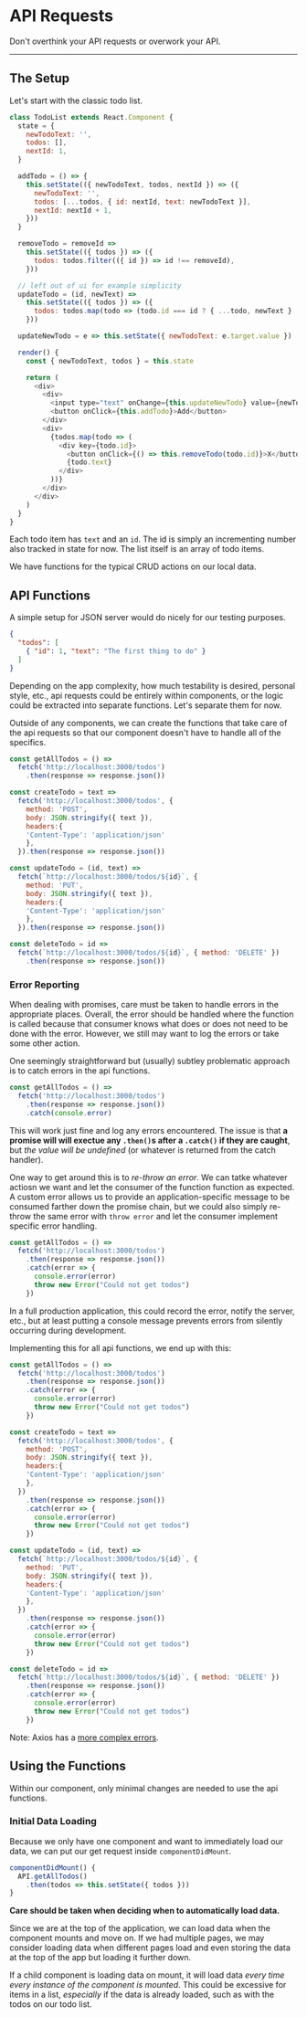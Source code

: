 # API Requests

Don't overthink your API requests or overwork your API.

---

## The Setup

Let's start with the classic todo list.

```javascript
class TodoList extends React.Component {
  state = {
    newTodoText: '',
    todos: [],
    nextId: 1,
  }

  addTodo = () => {
    this.setState(({ newTodoText, todos, nextId }) => ({
      newTodoText: '',
      todos: [...todos, { id: nextId, text: newTodoText }],
      nextId: nextId + 1,
    }))
  }

  removeTodo = removeId =>
    this.setState(({ todos }) => ({
      todos: todos.filter(({ id }) => id !== removeId),
    }))

  // left out of ui for example simplicity
  updateTodo = (id, newText) =>
    this.setState(({ todos }) => ({
      todos: todos.map(todo => (todo.id === id ? { ...todo, newText } : todo)),
    }))

  updateNewTodo = e => this.setState({ newTodoText: e.target.value })

  render() {
    const { newTodoText, todos } = this.state

    return (
      <div>
        <div>
          <input type="text" onChange={this.updateNewTodo} value={newTodoText} />
          <button onClick={this.addTodo}>Add</button>
        </div>
        <div>
          {todos.map(todo => (
            <div key={todo.id}>
              <button onClick={() => this.removeTodo(todo.id)}>X</button>
              {todo.text}
            </div>
          ))}
        </div>
      </div>
    )
  }
}
```

Each todo item has `text` and an `id`. The id is simply an incrementing number also tracked in state for now. The list itself is an array of todo items.

We have functions for the typical CRUD actions on our local data.

## API Functions

A simple setup for JSON server would do nicely for our testing purposes.

```json
{
  "todos": [
    { "id": 1, "text": "The first thing to do" }
  ]
}
```

Depending on the app complexity, how much testability is desired, personal style, etc., api requests could be entirely within components, or the logic could be extracted into separate functions. Let's separate them for now.

Outside of any components, we can create the functions that take care of the api requests so that our component doesn't have to handle all of the specifics.

```javascript
const getAllTodos = () =>
  fetch('http://localhost:3000/todos')
    .then(response => response.json())

const createTodo = text =>
  fetch('http://localhost:3000/todos', {
    method: 'POST',
    body: JSON.stringify({ text }),
    headers:{
    'Content-Type': 'application/json'
    },
  }).then(response => response.json())

const updateTodo = (id, text) =>
  fetch(`http://localhost:3000/todos/${id}`, {
    method: 'PUT',
    body: JSON.stringify({ text }),
    headers:{
    'Content-Type': 'application/json'
    },
  }).then(response => response.json())

const deleteTodo = id =>
  fetch(`http://localhost:3000/todos/${id}`, { method: 'DELETE' })
    .then(response => response.json())
```

### Error Reporting

When dealing with promises, care must be taken to handle errors in the appropriate places. Overall, the error should be handled where the function is called because that consumer knows what does or does not need to be done with the error. However, we still may want to log the errors or take some other action.

One seemingly straightforward but (usually) subtley problematic approach is to catch errors in the api functions.

```javascript
const getAllTodos = () =>
  fetch('http://localhost:3000/todos')
    .then(response => response.json())
    .catch(console.error)
```

This will work just fine and log any errors encountered. The issue is that **a promise will will exectue any `.then()`s after a `.catch()` if they are caught**, but _the value will be undefined_ (or whatever is returned from the catch handler).

One way to get around this is to _re-throw an error_. We can tatke whatever actiosn we want and let the consumer of the function function as expected. A custom error allows us to provide an application-specific message to be consumed farther down the promise chain, but we could also simply re-throw the same error with `throw error` and let the consumer implement specific error handling.

```javascript
const getAllTodos = () =>
  fetch('http://localhost:3000/todos')
    .then(response => response.json())
    .catch(error => {
      console.error(error)
      throw new Error("Could not get todos")
    })
```

In a full production application, this could record the error, notify the server, etc., but at least putting a console message prevents errors from silently occurring during development.

Implementing this for all api functions, we end up with this:

```javascript
const getAllTodos = () =>
  fetch('http://localhost:3000/todos')
    .then(response => response.json())
    .catch(error => {
      console.error(error)
      throw new Error("Could not get todos")
    })

const createTodo = text =>
  fetch('http://localhost:3000/todos', {
    method: 'POST',
    body: JSON.stringify({ text }),
    headers:{
    'Content-Type': 'application/json'
    },
  })
    .then(response => response.json())
    .catch(error => {
      console.error(error)
      throw new Error("Could not get todos")
    })

const updateTodo = (id, text) =>
  fetch(`http://localhost:3000/todos/${id}`, {
    method: 'PUT',
    body: JSON.stringify({ text }),
    headers:{
    'Content-Type': 'application/json'
    },
  })
    .then(response => response.json())
    .catch(error => {
      console.error(error)
      throw new Error("Could not get todos")
    })

const deleteTodo = id =>
  fetch(`http://localhost:3000/todos/${id}`, { method: 'DELETE' })
    .then(response => response.json())
    .catch(error => {
      console.error(error)
      throw new Error("Could not get todos")
    })
```

Note: Axios has a [more complex errors](https://github.com/axios/axios#handling-errors).

## Using the Functions

Within our component, only minimal changes are needed to use the api functions.

### Initial Data Loading

Because we only have one component and want to immediately load our data, we can put our get request inside `componentDidMount`.

```javascript
componentDidMount() {
  API.getAllTodos()
    .then(todos => this.setState({ todos }))
}
```

**Care should be taken when deciding when to automatically load data.**

Since we are at the top of the application, we can load data when the component mounts and move on. If we had multiple pages, we may consider loading data when different pages load and even storing the data at the top of the app but loading it further down.

If a child component is loading data on mount, it will load data _every time every instance of the component is mounted_. This could be excessive for items in a list, _especially_ if the data is already loaded, such as with the todos on our todo list.
